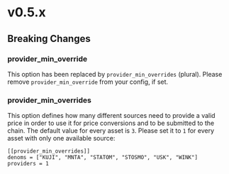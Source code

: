 # v0.5.x

## Breaking Changes

### provider_min_override

This option has been replaced by `provider_min_overrides` (plural). Please remove `provider_min_override` from your config, if set.

### provider_min_overrides

This option defines how many different sources need to provide a valid price in order to use it for price conversions and to be submitted to the chain. The default value for every asset is `3`. Please set it to `1` for every asset with only one available source:

```
[[provider_min_overrides]]
denoms = ["KUJI", "MNTA", "STATOM", "STOSMO", "USK", "WINK"]
providers = 1
```